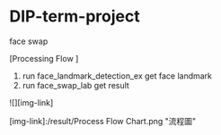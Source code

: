 # DIP-term-project  
face swap  
  
[Processing Flow ] 
1. run face_landmark_detection_ex get face landmark  
2. run face_swap_lab get result  
  
![][img-link]  
  
[img-link]:/result/Process Flow Chart.png "流程圖"

